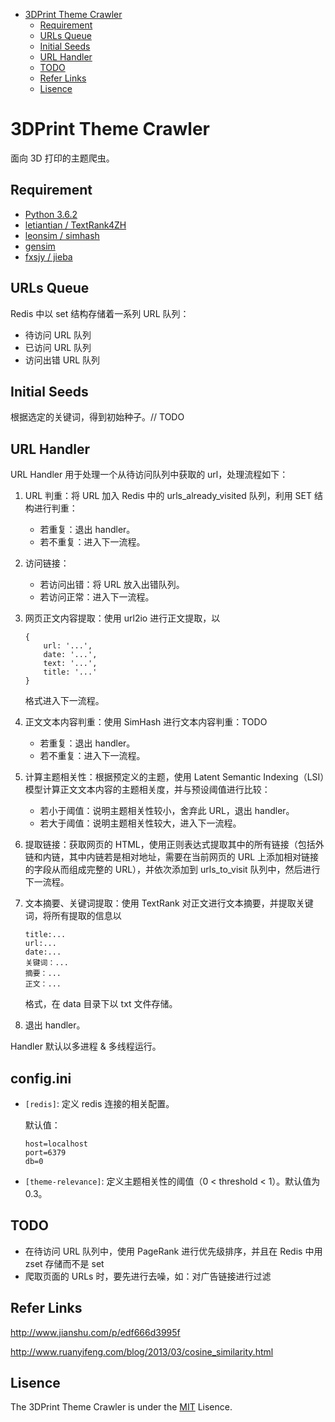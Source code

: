 - [3DPrint Theme Crawler](#3dprint-theme-crawler)
  - [Requirement](#requirement)
  - [URLs Queue](#urls-queue)
  - [Initial Seeds](#initial-seeds)
  - [URL Handler](#url-handler)
  - [TODO](#todo)
  - [Refer Links](#refer-links)
  - [Lisence](#lisence)

# 3DPrint Theme Crawler

面向 3D 打印的主题爬虫。

## Requirement

- [Python 3.6.2](https://docs.python.org/3/)
- [letiantian / TextRank4ZH](https://github.com/letiantian/TextRank4ZH)
- [leonsim / simhash](https://github.com/leonsim/simhash)
- [gensim](https://github.com/RaRe-Technologies/gensim)
- [fxsjy / jieba](https://github.com/fxsjy/jieba)

<!-- ## Work Flow

![image](http://otaivnlxc.bkt.clouddn.com/image/2017/12/image-1513270767647-d29yay1mbG93LnBuZw==.png) -->

## URLs Queue

Redis 中以 set 结构存储着一系列 URL 队列：

- 待访问 URL 队列
- 已访问 URL 队列
- 访问出错 URL 队列

## Initial Seeds

根据选定的关键词，得到初始种子。// TODO

## URL Handler

URL Handler 用于处理一个从待访问队列中获取的 url，处理流程如下：

<!-- 1. URL 判重：使用 Bloom Filter 根据 Redis 中的已访问队列和访问出错队列进行 URL 判重：
    - 若重复：退出 handler。
    - 若不重复：将 URL 与其 md5 签名组成键值对存入 Redis 的已访问队列，然后访问该 URL。 -->

1. URL 判重：将 URL 加入 Redis 中的 urls_already_visited 队列，利用 SET 结构进行判重：
    - 若重复：退出 handler。
    - 若不重复：进入下一流程。   

1. 访问链接：
    - 若访问出错：将 URL 放入出错队列。
    - 若访问正常：进入下一流程。 

1. 网页正文内容提取：使用 url2io 进行正文提取，以
    ```
    {
        url: '...',
        date: '...',
        text: '...', 
        title: '...'
    }
    ```
    格式进入下一流程。

1. 正文文本内容判重：使用 SimHash 进行文本内容判重：TODO
   - 若重复：退出 handler。
   - 若不重复：进入下一流程。

1. 计算主题相关性：根据预定义的主题，使用 Latent Semantic Indexing（LSI）模型计算正文文本内容的主题相关度，并与预设阈值进行比较：
    - 若小于阈值：说明主题相关性较小，舍弃此 URL，退出 handler。
    - 若大于阈值：说明主题相关性较大，进入下一流程。

1. 提取链接：获取网页的 HTML，使用正则表达式提取其中的所有链接（包括外链和内链，其中内链若是相对地址，需要在当前网页的 URL 上添加相对链接的字段从而组成完整的 URL），并依次添加到 urls_to_visit 队列中，然后进行下一流程。

1. 文本摘要、关键词提取：使用 TextRank 对正文进行文本摘要，并提取关键词，将所有提取的信息以
    ```
    title:...
    url:...
    date:...
    关键词：...
    摘要：...
    正文：...
    ```
    格式，在 data 目录下以 txt 文件存储。

1. 退出 handler。

Handler 默认以多进程 & 多线程运行。

<!-- ## Data Analyzer

Data Analyzer 用于从保存的 TXT 文件中分析数据，统计词频，得到结果，以柱状图呈现。 -->

## config.ini

- `[redis]`: 定义 redis 连接的相关配置。 
    
    默认值：
    ```
    host=localhost
    port=6379
    db=0
    ```
 
- `[theme-relevance]`: 定义主题相关性的阈值（0 < threshold < 1）。默认值为 0.3。

## TODO

- 在待访问 URL 队列中，使用 PageRank 进行优先级排序，并且在 Redis 中用 zset 存储而不是 set
- 爬取页面的 URLs 时，要先进行去噪，如：对广告链接进行过滤

## Refer Links

http://www.jianshu.com/p/edf666d3995f

http://www.ruanyifeng.com/blog/2013/03/cosine_similarity.html

## Lisence

The 3DPrint Theme Crawler is under the [MIT](https://github.com/firejq/3DPrint-ThemeCrawler/blob/master/LICENSE) Lisence.